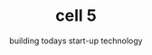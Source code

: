 ---
title: cell 5
subtitle: building todays start-up technology
image: img/GettyImages-1017380290.jpgAPI-DISRUPTION-696x435.jpg
text: >
    We will help you to blend a high-value technology team, then partner with you to deliver your start-up or scale-up technology product until your goals are met.
footer: >
    **If you are not ready to engage with us yet and have questions or need more convincing, invite us to pitch to you. [Let us Pitch?](/contact)**
preludes:
  - heading: "People"
    moreLink: "/people"
    text: >
      We are currently [7 people](/people), in a distributed remote team, supported by an extensive freelance network.
      
      
      We have experience delivering start-up products from scratch, and supporting them through launches, pivots and scale-ups. 
      
      
      We blend teams with our clients, providing anywhere between one developer or an entire start-up technology team, including acting CTO.
    imageUrl: "/img/skate.jpg"

  - heading: "Clients"
    moreLink: "/clients"
    text: > 
      [Our clients](/clients) are small businesses with between 1-50 people. They are either bootstrapping, early-stage start-ups or trying to make strategic IT investment on a limited budget.
      

      They want to get to market rapidly and iteratively and are looking for an experienced, affordable start-up technology partner who can build or extend their product quickly and sustainably.
      
    imageUrl: "/img/long-term-value-2.jpg"

  - heading: "Values"
    moreLink: "/values"
    text: >
      We take [our values](/values) seriously. We can tell you stories about how our actions reflect our values, and what influenced us to form them. 
      
      
      They are most useful to help remind us when we go off track, and to help filter [the people](/people) and [the clients](/clients) we choose to work with.
       

    imageUrl: "/img/long-term-value-2.jpg"

  - heading: "Process"
    moreLink: "/process"
    text: >
      At a high level an engagement with us follows a simple 4 step process:

      1. Establish Fit & Agree Mission

      2. Blend a Team

      3. Execute

      4. Amplify
      
    imageUrl: "/img/long-term-value-2.jpg"
  - heading: "Tools & Techniques"
    moreLink: "/tools"
    text: >
      Being a remote-first, small I.T. consultancy means we have tried a lot of [tools](/tools) and are always trying to improve our [techniques](/tools).  
    imageUrl: "/img/long-term-value-2.jpg"  
---